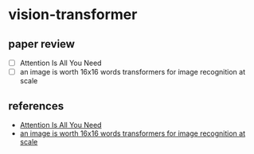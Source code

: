 # vision-transformer

## paper review
  - [ ] Attention Is All You Need
  - [ ] an image is worth 16x16 words transformers for image recognition at scale

## references
  - [Attention Is All You Need](https://arxiv.org/pdf/1706.03762.pdf)
  - [an image is worth 16x16 words transformers for image recognition at scale](https://arxiv.org/pdf/2010.11929.pdf)
